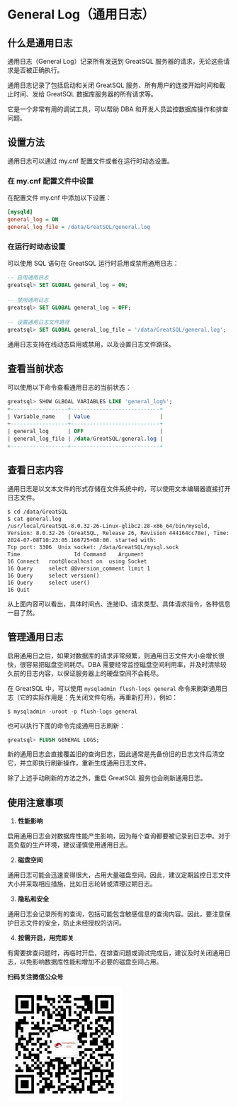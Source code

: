 # General Log（通用日志）

## 什么是通用日志

通用日志（General Log）记录所有发送到 GreatSQL 服务器的请求，无论这些请求是否被正确执行。

通用日志记录了包括启动和关闭 GreatSQL 服务、所有用户的连接开始时间和截止时间、发给 GreatSQL 数据库服务器的所有请求等。

它是一个非常有用的调试工具，可以帮助 DBA 和开发人员监控数据库操作和排查问题。

## 设置方法

通用日志可以通过 my.cnf 配置文件或者在运行时动态设置。

### 在 my.cnf 配置文件中设置

在配置文件 my.cnf 中添加以下设置：

```ini
[mysqld]
general_log = ON
general_log_file = /data/GreatSQL/general.log
```

### 在运行时动态设置

可以使用 SQL 语句在 GreatSQL 运行时启用或禁用通用日志：

```sql
-- 启用通用日志
greatsql> SET GLOBAL general_log = ON;

-- 禁用通用日志
greatsql> SET GLOBAL general_log = OFF;

-- 设置通用日志文件路径
greatsql> SET GLOBAL general_log_file = '/data/GreatSQL/general.log';
```

通用日志支持在线动态启用或禁用，以及设置日志文件路径。

## 查看当前状态

可以使用以下命令查看通用日志的当前状态：

```sql
greatsql> SHOW GLBOAL VARIABLES LIKE 'general_log%';
+------------------+----------------------------+
| Variable_name    | Value                      |
+------------------+----------------------------+
| general_log      | OFF                        |
| general_log_file | /data/GreatSQL/general.log |
+------------------+----------------------------+
```

## 查看日志内容

通用日志是以文本文件的形式存储在文件系统中的，可以使用文本编辑器直接打开日志文件。

```shell
$ cd /data/GreatSQL
$ cat general.log
/usr/local/GreatSQL-8.0.32-26-Linux-glibc2.28-x86_64/bin/mysqld, Version: 8.0.32-26 (GreatSQL, Release 26, Revision 444164cc78e), Time: 2024-07-08T10:23:05.166725+08:00. started with:
Tcp port: 3306  Unix socket: /data/GreatSQL/mysql.sock
Time                 Id Command    Argument
16 Connect   root@localhost on  using Socket
16 Query     select @@version_comment limit 1
16 Query     select version()
16 Query     select user()
16 Quit
```

从上面内容可以看出，具体时间点、连接ID、请求类型、具体请求指令，各种信息一目了然。

## 管理通用日志

启用通用日之后，如果对数据库的请求非常频繁，则通用日志文件大小会增长很快，很容易把磁盘空间耗尽。DBA 需要经常监控磁盘空间利用率，并及时清除较久前的日志内容，以保证服务器上的硬盘空间不会耗尽。

在 GreatSQL 中，可以使用 `mysqladmin flush-logs general` 命令来刷新通用日志（它的实际作用是：先关闭文件句柄，再重新打开），例如：

```shell
$ mysqladmin -uroot -p flush-logs general
```
也可以执行下面的命令完成通用日志刷新：

```sql
greatsql> FLUSH GENERAL LOGS;
```

新的通用日志会直接覆盖旧的查询日志，因此通常是先备份旧的日志文件后清空它，并立即执行刷新操作，重新生成通用日志文件。

除了上述手动刷新的方法之外，重启 GreatSQL 服务也会刷新通用日志。

## 使用注意事项

1. **性能影响**

启用通用日志会对数据库性能产生影响，因为每个查询都要被记录到日志中。对于高负载的生产环境，建议谨慎使用通用日志。

2. **磁盘空间**

通用日志可能会迅速变得很大，占用大量磁盘空间。因此，建议定期监控日志文件大小并采取相应措施，比如日志轮转或清理过期日志。

3. **隐私和安全**

通用日志会记录所有的查询，包括可能包含敏感信息的查询内容。因此，要注意保护日志文件的安全，防止未经授权的访问。

4. **按需开启，用完即关**

有需要排查问题时，再临时开启，在排查问题或调试完成后，建议及时关闭通用日志，以免影响数据库性能和增加不必要的磁盘空间占用。


**扫码关注微信公众号**

![greatsql-wx](../greatsql-wx.jpg)
